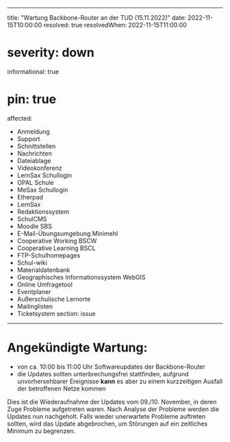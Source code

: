 
---
title: "Wartung Backbone-Router an der TUD (15.11.2022)"
date: 2022-11-15T10:00:00
resolved: true
resolvedWhen: 2022-11-15T11:00:00
# severity: down
informational: true
# pin: true 
affected:
- Anmeldung
- Support
- Schnittstellen
- Nachrichten
- Dateiablage
- Videokonferenz
- LernSax Schullogin
- OPAL Schule
- MeSax Schullogin
- Etherpad
- LernSax
- Redaktionssystem
- SchulCMS
- Moodle SBS
- E-Mail-Übungsumgebung Minimehl
- Cooperative Working BSCW
- Cooperative Learning BSCL
- FTP-Schulhomepages
- Schul-wiki
- Materialdatenbank
- Geographisches Informationssystem WebGIS
- Online Umfragetool
- Eventplaner
- Außerschulische Lernorte
- Mailinglisten
- Ticketsystem
section: issue
---

# Angekündigte Wartung:

- von ca. 10:00 bis 11:00 Uhr Softwareupdates der Backbone-Router
- die Updates sollten unterbrechungsfrei stattfinden, aufgrund unvorhersehbarer Ereignisse **kann** es aber zu einem kurzzeitigen Ausfall der betroffenen Netze kommen


Dies ist die Wiederaufnahme der Updates vom 09./10. November, in deren Zuge Probleme aufgetreten waren. Nach Analyse der Probleme werden die Updates nun nachgeholt. Falls wieder unerwartete Probleme auftreten sollten, wird das Update abgebrochen, um Störungen auf ein zeitliches Minimum zu begrenzen.
